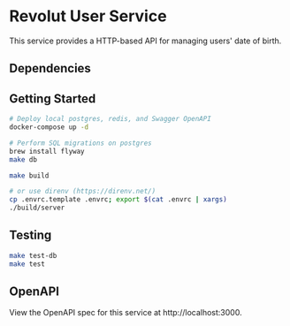 # Revolut User Service

This service provides a HTTP-based API for managing users' date of birth.

## Dependencies

## Getting Started

```bash
# Deploy local postgres, redis, and Swagger OpenAPI
docker-compose up -d

# Perform SQL migrations on postgres
brew install flyway
make db

make build

# or use direnv (https://direnv.net/)
cp .envrc.template .envrc; export $(cat .envrc | xargs)
./build/server
```

## Testing
```bash
make test-db
make test
```

## OpenAPI

View the OpenAPI spec for this service at http://localhost:3000.
